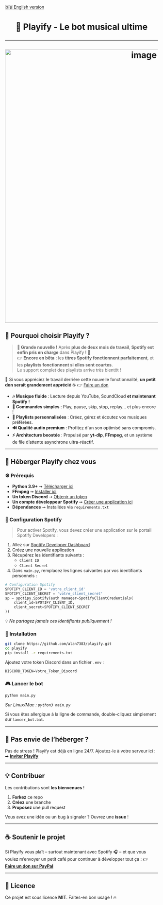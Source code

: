 [🇬🇧 English version](https://github.com/alan7383/playify/blob/main/README_EN.md)

<h1 align="center">

🎵 Playify - Le bot musical ultime  

---

<p align="center">
  <img src="https://github.com/user-attachments/assets/5c1d5fba-3a34-4ffe-bd46-ef68e1175360" alt="image" width="900">
</p>

## 🚀 Pourquoi choisir Playify ?  

> **📢 Grande nouvelle !** Après **plus de deux mois de travail**, **Spotify est enfin pris en charge** dans Playify ! 🎉  
> 👉 **Encore en bêta** : les **titres Spotify fonctionnent parfaitement**, et les **playlists fonctionnent si elles sont courtes**.  
> Le support complet des playlists arrive très bientôt !  

🧡 Si vous appréciez le travail derrière cette nouvelle fonctionnalité, **un petit don serait grandement apprécié** ☕ 👉 [Faire un don](https://www.paypal.com/paypalme/alanmussot1)

- **🎶 Musique fluide** : Lecture depuis YouTube, SoundCloud **et maintenant Spotify** !
- **📝 Commandes simples** : Play, pause, skip, stop, replay... et plus encore !
- **🐄 Playlists personnalisées** : Créez, gérez et écoutez vos musiques préférées.
- **🔊 Qualité audio premium** : Profitez d'un son optimisé sans compromis.
- **⚡️ Architecture boostée** : Propulsé par **yt-dlp**, **FFmpeg**, et un système de file d’attente asynchrone ultra-réactif.  

---

## 🏡 Héberger Playify chez vous  

### ⚙️ Prérequis  

- **Python 3.9+** ➞ [Télécharger ici](https://www.python.org/downloads/)  
- **FFmpeg** ➞ [Installer ici](https://ffmpeg.org/download.html)  
- **Un token Discord** ➞ [Obtenir un token](https://discord.com/developers/applications)  
- **Un compte développeur Spotify** ➞ [Créer une application ici](https://developer.spotify.com/dashboard/applications)  
- **Dépendances** ➞ Installées via `requirements.txt`  

### 🧩 Configuration Spotify  

> Pour activer Spotify, vous devez créer une application sur le portail Spotify Developers :

1. Allez sur [Spotify Developer Dashboard](https://developer.spotify.com/dashboard/applications)  
2. Créez une nouvelle application  
3. Récupérez les identifiants suivants :  
   - `Client ID`  
   - `Client Secret`  
4. Dans `main.py`, remplacez les lignes suivantes par vos identifiants personnels :

```python
# Configuration Spotify
SPOTIFY_CLIENT_ID = 'votre_client_id'
SPOTIFY_CLIENT_SECRET = 'votre_client_secret'
sp = spotipy.Spotify(auth_manager=SpotifyClientCredentials(
    client_id=SPOTIFY_CLIENT_ID,
    client_secret=SPOTIFY_CLIENT_SECRET
))
````

💡 *Ne partagez jamais ces identifiants publiquement !*

### 📌 Installation

```bash
git clone https://github.com/alan7383/playify.git
cd playify
pip install -r requirements.txt
```

Ajoutez votre token Discord dans un fichier `.env` :

```env
DISCORD_TOKEN=Votre_Token_Discord
```

### 🎮 Lancer le bot

```bash
python main.py
```

*Sur Linux/Mac : `python3 main.py`*

Si vous êtes allergique à la ligne de commande, double-cliquez simplement sur `lancer_bot.bat`.

---

## 🔗 Pas envie de l’héberger ?

Pas de stress ! Playify est déjà en ligne 24/7. Ajoutez-le à votre serveur ici :
➡ **[Inviter Playify](https://alan7383.github.io/playify/)**

---

## 💡 Contribuer

Les contributions sont **les bienvenues** !

1. **Forkez** ce repo
2. **Créez** une branche
3. **Proposez** une pull request

Vous avez une idée ou un bug à signaler ? Ouvrez une **issue** !

---

## ☕ Soutenir le projet

Si Playify vous plaît – surtout maintenant avec Spotify 🎧 – et que vous voulez m’envoyer un petit café pour continuer à développer tout ça :
👉 **[Faire un don sur PayPal](https://www.paypal.com/paypalme/alanmussot1)**

---

## 📝 Licence

Ce projet est sous licence **MIT**. Faites-en bon usage ! 🔥
